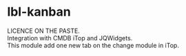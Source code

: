# lbl-kanban
LICENCE ON THE PASTE.
<br>
Integration with CMDB iTop and JQWidgets. 
<br>
This module add one new tab on the change module in iTop.
